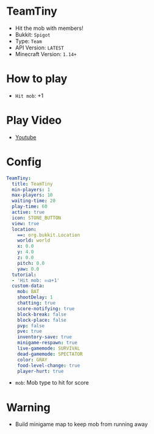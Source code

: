 # TeamTiny
- Hit the mob with members!
- Bukkit: `Spigot` 
- Type: `Team`
- API Version: `LATEST`
- Minecraft Version: `1.14+`

# How to play
- `Hit mob`: +1

# Play Video
- [Youtube](https://www.youtube.com/watch?v=ZQE_WaW3VTA&t=3s)

# Config
```yaml
TeamTiny:
  title: TeamTiny
  min-players: 1
  max-players: 10
  waiting-time: 20
  play-time: 60
  active: true
  icon: STONE_BUTTON
  view: true
  location:
    ==: org.bukkit.Location
    world: world
    x: 0.0
    y: 4.0
    z: 0.0
    pitch: 0.0
    yaw: 0.0
  tutorial:
  - 'Hit mob: ยงa+1'
  custom-data:
    mob: BAT
    shootDelay: 1
    chatting: true
    score-notifying: true
    block-break: false
    block-place: false
    pvp: false
    pve: true
    inventory-save: true
    minigame-respawn: true
    live-gamemode: SURVIVAL
    dead-gamemode: SPECTATOR
    color: GRAY
    food-level-change: true
    player-hurt: true
```
- `mob`: Mob type to hit for score

# Warning

- Build minigame map to keep mob from running away